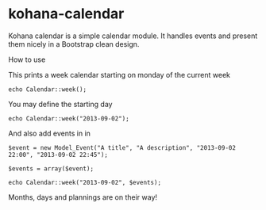 kohana-calendar
===============

Kohana calendar is a simple calendar module. It handles events and present them
nicely in a Bootstrap clean design.

How to use

This prints a week calendar starting on monday of the current week

    echo Calendar::week();

You may define the starting day

    echo Calendar::week("2013-09-02");

And also add events in in

    $event = new Model_Event("A title", "A description", "2013-09-02 22:00", "2013-09-02 22:45");

    $events = array($event);

    echo Calendar::week("2013-09-02", $events);

Months, days and plannings are on their way!